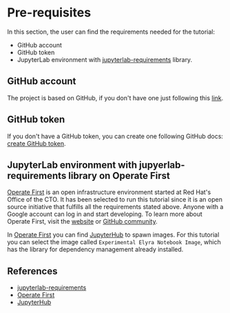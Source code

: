 # Pre-requisites

In this section, the user can find the requirements needed for the tutorial:

- GitHub account
- GitHub token
- JupyterLab environment with [jupyterlab-requirements][1] library.

## GitHub account

The project is based on GitHub, if you don't have one just following this [link](https://docs.github.com/en/github/getting-started-with-github/signing-up-for-a-new-github-account).

## GitHub token

If you don't have a GitHub token, you can create one following GitHub docs: [create GitHub token](https://docs.github.com/en/github/authenticating-to-github/creating-a-personal-access-token).

## JupyterLab environment with jupyerlab-requirements library on Operate First

[Operate First][1] is an open infrastructure environment started at Red Hat's Office of the CTO. It has been selected to run this tutorial since it is an open source initiative that fulfills all the requirements stated above. Anyone with a Google account can log in and start developing. To learn more about Operate First, visit the [website](https://www.operate-first.cloud/) or [GitHub community](https://github.com/operate-first).

In [Operate First][1] you can find [JupyterHub][3] to spawn images. For this tutorial you can select the image called `Experimental Elyra Notebook Image`, which has the library for dependency management already installed.


## References

* [jupyterlab-requirements][1]
* [Operate First][2]
* [JupyterHub][3]

[1]: https://github.com/thoth-station/jupyterlab-requirements
[2]: https://www.operate-first.cloud/
[3]: https://jupyter.org/hub
